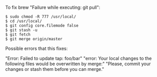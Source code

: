 To fix brew "Failure while executing: git pull":
```
$ sudo chmod -R 777 /usr/local/
$ cd /usr/local/
$ git config core.filemode false
$ git stash -u
$ git fetch
$ git merge origin/master
```

Possible errors that this fixes:

"Error: Failed to update tap: foo/bar"
"error: Your local changes to the following files would be overwritten by merge:"
"Please, commit your changes or stash them before you can merge."